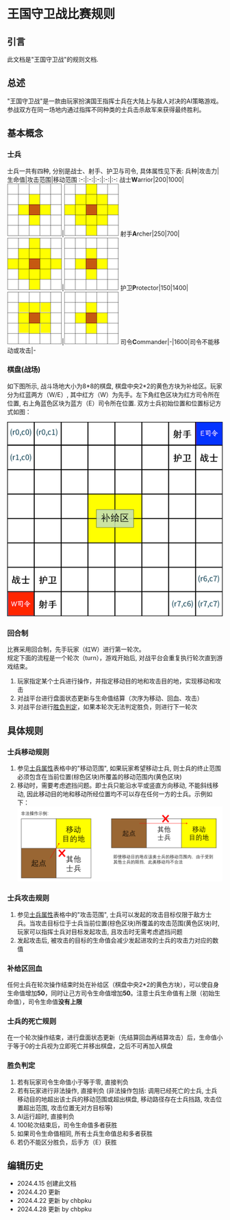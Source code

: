 # 王国守卫战比赛规则

## 引言

此文档是"王国守卫战"的规则文档.

## 总述

"王国守卫战"是一款由玩家扮演国王指挥士兵在大陆上与敌人对决的AI策略游戏。
参战双方在同一场地内通过指挥不同种类的士兵击杀敌军来获得最终胜利。

## 基本概念

### 士兵

士兵一共有四种, 分别是战士、射手、护卫与司令, 具体属性见下表:
兵种|攻击力|生命值|攻击范围|移动范围
:-:|:-:|:-:|:-:|:-:
战士**W**arrior|200|1000|![Range1](./pictures/Range1.png)|![Range2](./pictures/Range2.png)
射手**A**rcher|250|700|![Range2](./pictures/Range2.png)|![Range1](./pictures/Range1.png)
护卫**P**rotector|150|1400|![Range1](./pictures/Range1a.png)|![Range1](./pictures/Range1.png)
司令**C**ommander|-|1600|司令不能移动或攻击|-

### 棋盘(战场)

如下图所示, 战斗场地大小为8\*8的棋盘, 棋盘中央2*2的黄色方块为补给区。玩家分为红蓝两方（W/E）, 其中红方（W）为先手。左下角红色区块为红方司令所在位置, 右上角蓝色区块为蓝方（E）司令所在位置. 双方士兵初始位置和位置标记方式如图：

![Board](./pictures/Board.png)

### 回合制

比赛采用回合制，先手玩家（红W）进行第一轮次。<br>
规定下面的流程是一个轮次（turn），游戏开始后, 对战平台会重复执行轮次直到游戏结束。

   1. 玩家指定某个士兵进行操作，并指定移动目的地和攻击目的地，实现移动和攻击
   2. 对战平台进行盘面状态更新与生命值结算（次序为移动、回血、攻击）
   3. 对战平台进行[胜负判定](#胜负判定)，如果本轮次无法判定胜负，则进行下一轮次

## 具体规则

### 士兵移动规则

1. 参见[士兵属性](#士兵)表格中的"移动范围", 如果玩家希望移动士兵, 则士兵的终止范围必须包含在当前位置(棕色区块)所覆盖的移动范围内(黄色区块)
2. 移动时，需要考虑遮挡问题。即士兵只能沿水平或竖直方向移动, 不能斜线移动, 因此移动目的地和移动所经位置均不可以存在任何一方的士兵。示例如下：
![Move](./pictures/move.png)


### 士兵攻击规则

1. 参见[士兵属性](#士兵)表格中的"攻击范围", 士兵可以发起的攻击目标仅限于敌方士兵。当攻击目标位于士兵当前位置(棕色区块)所覆盖的攻击范围(黄色区块)时, 玩家可以指挥士兵对目标发起攻击, 且攻击时无需考虑遮挡问题
2. 发起攻击后, 被攻击的目标的生命值会减少发起进攻的士兵的攻击力对应的数值

### 补给区回血

任何士兵在轮次操作结束时处在补给区（棋盘中央2\*2的黄色方块），可以使自身生命值增加**50**，同时让己方司令生命值增加**50**。注意士兵生命值有上限（初始生命值），司令生命值**没有上限**

### 士兵的死亡规则

在一个轮次操作结束，进行盘面状态更新（先结算回血再结算攻击）后，生命值小于等于0的士兵视为立即死亡并移出棋盘，之后不可再加入棋盘

### 胜负判定

   1. 若有玩家司令生命值小于等于零, 直接判负
   2. 若有玩家进行非法操作, 直接判负 (非法操作包括: 调用已经死亡的士兵, 士兵移动目的地超出该士兵的移动范围或超出棋盘, 移动路径存在士兵挡路, 攻击位置超出范围, 攻击位置无对方目标等)
   3. AI运行超时, 直接判负
   4. 100轮次结束后，司令生命值多者获胜
   5. 如果司令生命值相同, 所有士兵生命值总和多者获胜
   6. 若仍不能区分胜负，后手方（E）获胜

## 编辑历史

- 2024.4.15 创建此文档
- 2024.4.20 更新
- 2024.4.22 更新 by chbpku
- 2024.4.28 更新 by chbpku
